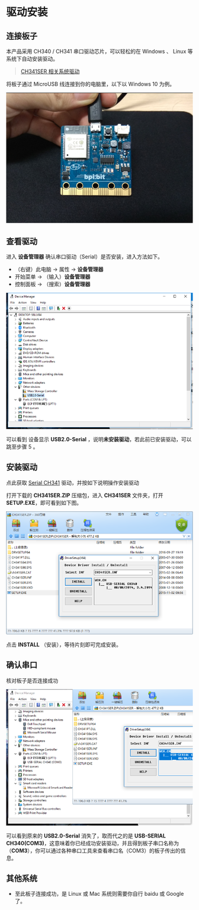 # 驱动安装

## 连接板子

本产品采用 CH340 / CH341 串口驱动芯片，可以轻松的在 Windows 、 Linux 等系统下自动安装驱动。

> [CH341SER 相关系统驱动](http://www.wch.cn/download/CH341SER_ZIP.html)

将板子通过 MicroUSB 线连接到你的电脑里，以下以 Windows 10 为例。

![](../assets/getting_started/driver/connect.png)

## 查看驱动

进入 **设备管理器** 确认串口驱动（Serial）是否安装，进入方法如下。

- （右键）此电脑 -> 属性 -> **设备管理器**
- 开始菜单 -> （输入）**设备管理器**
- 控制面板 -> （搜索）**设备管理器**

![](../assets/getting_started/driver/error.png)

可以看到 设备显示 **USB2.0-Serial** ，说明**未安装驱动**，若此前已安装驱动，可以跳至步骤 5 。

## 安装驱动

点此获取 [Serial CH341](http://www.wch.cn/downloads/file/5.html) 驱动，并按如下说明操作安装驱动

打开下载的 **CH341SER.ZIP** 压缩包，进入 **CH341SER** 文件夹，打开 **SETUP.EXE**，即可看到如下图。

![](../assets/getting_started/driver/install.png)

点击 **INSTALL** （安装），等待片刻即可完成安装。

## 确认串口

核对板子是否连接成功

![](../assets/getting_started/driver/success.png)

可以看到原来的 **USB2.0-Serial** 消失了，取而代之的是 **USB-SERIAL CH340(COM3)**，这意味着你已经成功安装驱动，并且得到板子串口名称为（**COM3**），你可以通过各种串口工具来查看串口名（COM3）的板子传出的信息。

## 其他系统

- 至此板子连接成功，是 Linux 或 Mac 系统则需要你自行 baidu 或 Google 了。
